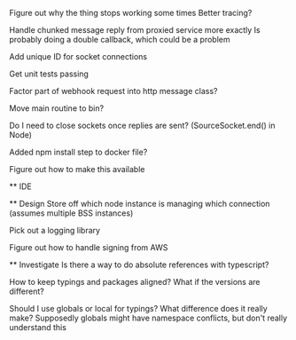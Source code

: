 Figure out why the thing stops working some times
    Better tracing?
    
Handle chunked message reply from proxied service more exactly
    Is probably doing a double callback, which could be a problem

Add unique ID for socket connections

Get unit tests passing
    
Factor part of webhook request into http message class?

Move main routine to bin?

Do I need to close sockets once replies are sent? (SourceSocket.end() in Node)

Added npm install step to docker file?

Figure out how to make this available

** IDE

** Design
Store off which node instance is managing which connection (assumes multiple BSS instances)

Pick out a logging library

Figure out how to handle signing from AWS


** Investigate
Is there a way to do absolute references with typescript?

How to keep typings and packages aligned? What if the versions are different?

Should I use globals or local for typings? What difference does it really make?
    Supposedly globals might have namespace conflicts, but don't really understand this